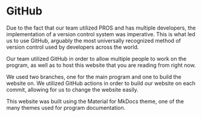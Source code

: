 # GitHub

Due to the fact that our team utilized PROS and has multiple developers, the implementation of a version control system was imperative. This is what led us to use GitHub, arguably the most universally recognized method of version control used by developers across the world.

Our team utilized GitHub in order to allow multiple people to work on the program, as well as to host this website that you are reading from right now.

We used two branches, one for the main program and one to build the website on. We utilized GitHub actions in order to build our website on each commit, allowing for us to change the website easily.

This website was built using the Material for MkDocs theme, one of the many themes used for program documentation.
